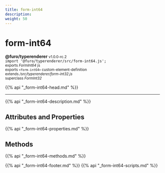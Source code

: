 ```yaml
---
title: form-int64
description: 
weight: 50
---
```


# form-int64
**@furo/typerenderer** <small>v1.0.0-rc.2</small>
<br>`import '@furo/typerenderer/src/form-int64.js';`<small>
<br>exports *FormInt64* js
<br>exports `<form-int64>` custom-element-definition
<br>extends */src/typerenderer/form-int32.js*
<br>superclass *FormInt32*</small>

{{% api "_form-int64-head.md" %}}

****



{{% api "_form-int64-description.md" %}}


## Attributes and Properties
{{% api "_form-int64-properties.md" %}}



## Methods
{{% api "_form-int64-methods.md" %}}





{{% api "_form-int64-footer.md" %}}
{{% api "_form-int64-scripts.md" %}}
